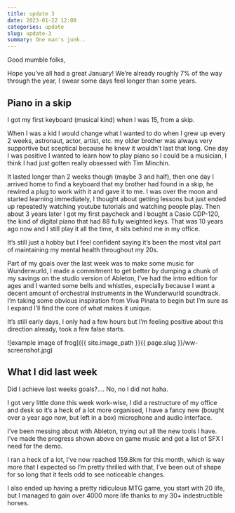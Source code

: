 ```yaml
---
title: update 3
date: 2023-01-22 12:00
categories: update
slug: update-3
summary: One man's junk..
---
```


Good mumble folks,

Hope you’ve all had a great January! We’re already roughly 7% of the way through the year, I swear some days feel longer than some years.

## Piano in a skip

I got my first keyboard (musical kind) when I was 15, from a skip.

When I was a kid I would change what I wanted to do when I grew up every 2 weeks, astronaut, actor, artist, etc. my older brother was always very supportive but sceptical because he knew it wouldn’t last that long. One day I was positive I wanted to learn how to play piano so I could be a musician, I think I had just gotten really obsessed with Tim Minchin.

It lasted longer than 2 weeks though (maybe 3 and half), then one day I arrived home to find a keyboard that my brother had found in a skip, he rewired a plug to work with it and gave it to me. I was over the moon and started learning immediately, I thought about getting lessons but just ended up repeatedly watching youtube tutorials and watching people play. Then about 3 years later I got my first paycheck and I bought a Casio CDP-120, the kind of digital piano that had 88 fully weighted keys. That was 10 years ago now and I still play it all the time, it sits behind me in my office.

It’s still just a hobby but I feel confident saying it’s been the most vital part of maintaining my mental health throughout my 20s.

Part of my goals over the last week was to make some music for Wunderwurld, I made a commitment to get better by dumping a chunk of my savings on the studio version of Ableton, I’ve had the intro edition for ages and I wanted some bells and whistles, especially because I want a decent amount of orchestral instruments in the Wunderwurld soundtrack. I’m taking some obvious inspiration from Viva Pinata to begin but I’m sure as I expand I’ll find the core of what makes it unique.

It’s still early days, I only had a few hours but I’m feeling positive about this direction already, took a few false starts.

![example image of frog]({{ site.image_path }}{{ page.slug }}/ww-screenshot.jpg)

## What I did last week

Did I achieve last weeks goals?…. No, no I did not haha.

I got very little done this week work-wise, I did a restructure of my office and desk so it’s a heck of a lot more organised, I have a fancy new (bought over a year ago now, but left in a box) microphone and audio interface.

I’ve been messing about with Ableton, trying out all the new tools I have. I’ve made the progress shown above on game music and got a list of SFX I need for the demo.

I ran a heck of a lot, I’ve now reached 159.8km for this month, which is way more that I expected so I’m pretty thrilled with that, I’ve been out of shape for so long that it feels odd to see noticeable changes.

I also ended up having a pretty ridiculous MTG game, you start with 20 life, but I managed to gain over 4000 more life thanks to my 30+ indestructible horses.